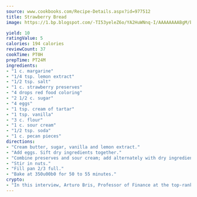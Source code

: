 ```yaml
---
source: www.cookbooks.com/Recipe-Details.aspx?id=977512
title: Strawberry Bread
image: https://1.bp.blogspot.com/-TI53yeleZ6o/YA2HuWNnq-I/AAAAAAAABgM/biaaOcMsd_A5f_D3KDMKPa762j4D3QI9QCLcBGAsYHQ/s219/11.png

yield: 10
ratingValue: 5
calories: 194 calories
reviewCount: 37
cookTime: PT0H
prepTime: PT24M
ingredients:
- "1 c. margarine"
- "1/4 tsp. lemon extract"
- "1/2 tsp. salt"
- "1 c. strawberry preserves"
- "4 drops red food coloring"
- "2 1/2 c. sugar"
- "4 eggs"
- "1 tsp. cream of tartar"
- "1 tsp. vanilla"
- "3 c. flour"
- "1 c. sour cream"
- "1/2 tsp. soda"
- "1 c. pecan pieces"
directions:
- "Cream butter, sugar, vanilla and lemon extract."
- "Add eggs. Sift dry ingredients together."
- "Combine preserves and sour cream; add alternately with dry ingredients."
- "Stir in nuts."
- "Fill pan 2/3 full."
- "Bake at 350u00b0 for 50 to 55 minutes."
crypto:
- "In this interview, Arturo Bris, Professor of Finance at the top-ranked business school IMD in Switzerland, analyses the risks associated with bitcoin."
---
```


